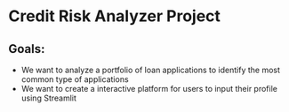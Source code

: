 # Credit Risk Analyzer Project

## Goals: 
* We want to analyze a portfolio of loan applications to identify the most common type of applications
* We want to create a interactive platform for users to input their profile using Streamlit
